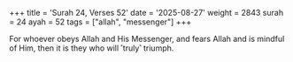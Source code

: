 +++
title = 'Surah 24, Verses 52'
date = '2025-08-27'
weight = 2843
surah = 24
ayah = 52
tags = ["allah", "messenger"]
+++

For whoever obeys Allah and His Messenger, and fears Allah and is mindful of Him, then it is they who will ˹truly˺ triumph.